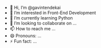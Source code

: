 - 👋 Hi, I’m @gavintendekai
- 👀 I’m interested in Front-End Development
- 🌱 I’m currently learning Python
- 💞️ I’m looking to collaborate on ...
- 📫 How to reach me ...
- 😄 Pronouns: ...
- ⚡ Fun fact: ...

<!---
gavintendekai/gavintendekai is a ✨ special ✨ repository because its `README.md` (this file) appears on your GitHub profile.
You can click the Preview link to take a look at your changes.
--->
